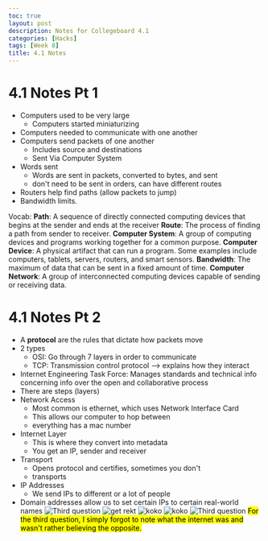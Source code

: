 ```yaml
---
toc: true
layout: post
description: Notes for Collegeboard 4.1
categories: [Hacks]
tags: [Week 8]
title: 4.1 Notes
---
```


# 4.1 Notes Pt 1
- Computers used to be very large
    - Computers started miniaturizing 
- Computers needed to communicate with one another
- Computers send packets of one another
    - Includes source and destinations
    - Sent Via Computer System
- Words sent
    - Words are sent in packets, converted to bytes, and sent
    - don't need to be sent in orders, can have different routes
- Routers help find paths (allow packets to jump)
- Bandwidth limits. 

Vocab:
**Path**: A sequence of directly connected computing devices that begins at the sender and ends at the receiver
**Route**: The process of finding a path from sender to receiver. 
**Computer System**: A group of computing devices and programs working together for a common purpose.
**Computer Device**: A physical artifact that can run a program. Some examples include computers, tablets, servers, routers, and smart sensors.
**Bandwidth**: The maximum of data that can be sent in a fixed amount of time.
**Computer Network**: A group of interconnected computing devices capable of sending or receiving data.

# 4.1 Notes Pt 2
- A **protocol** are the rules that dictate how packets move
- 2 types
    - OSI: Go through 7 layers in order to communicate
    - TCP: Transmission control protocol --> explains how they interact
- Internet Engineering Task Force: Manages standards and technical info concerning info over the open and collaborative process
- There are steps (layers)
- Network Access
    - Most common is ethernet, which uses Network Interface Card
    - This allows our computer to hop between
    - everything has a mac number
- Internet Layer
    - This is where they convert into metadata
    - You get an IP, sender and receiver
- Transport
    - Opens protocol and certifies, sometimes you don't
    - transports
- IP Addresses
    - We send IPs to different or a lot of people
- Domain addresses allow us to set certain IPs to certain real-world names
![]({{site.baseurl}}/images/sum.png "Third question")
![]({{site.baseurl}}/images/ikea.png "get rekt")
![]({{site.baseurl}}/images/koko.png "koko")
![]({{site.baseurl}}/images/sign.png "koko")
![]({{site.baseurl}}/images/azeeminggiskhankhan.png "Third question")
<mark>For the third question, I simply forgot to note what the internet was and wasn't rather believing the opposite.</mark>